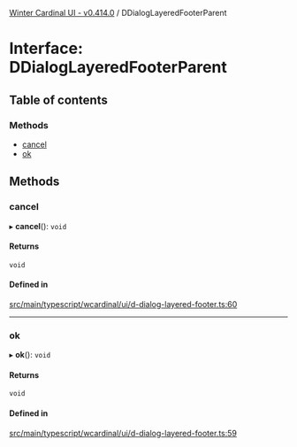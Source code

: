 [Winter Cardinal UI - v0.414.0](../index.md) / DDialogLayeredFooterParent

# Interface: DDialogLayeredFooterParent

## Table of contents

### Methods

- [cancel](DDialogLayeredFooterParent.md#cancel)
- [ok](DDialogLayeredFooterParent.md#ok)

## Methods

### cancel

▸ **cancel**(): `void`

#### Returns

`void`

#### Defined in

[src/main/typescript/wcardinal/ui/d-dialog-layered-footer.ts:60](https://github.com/winter-cardinal/winter-cardinal-ui/blob/v0.414.0/src/main/typescript/wcardinal/ui/d-dialog-layered-footer.ts#L60)

___

### ok

▸ **ok**(): `void`

#### Returns

`void`

#### Defined in

[src/main/typescript/wcardinal/ui/d-dialog-layered-footer.ts:59](https://github.com/winter-cardinal/winter-cardinal-ui/blob/v0.414.0/src/main/typescript/wcardinal/ui/d-dialog-layered-footer.ts#L59)
